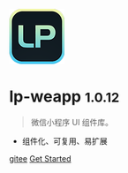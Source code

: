 ![logo](image/logo.png)
# lp-weapp <small>1.0.12</small>

> 微信小程序 UI 组件库。

- 组件化、可复用、易扩展

[gitee](https://gitee.com/MonsterLQ/lp-weapp.git)
[Get Started](README)